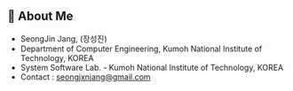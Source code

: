 ## 📝 About Me
- SeongJin Jang, (장성진)
- Department of Computer Engineering, Kumoh National Institute of Technology, KOREA
- System Software Lab. - Kumoh National Institute of Technology, KOREA
- Contact : seongjxnjang@gmail.com
